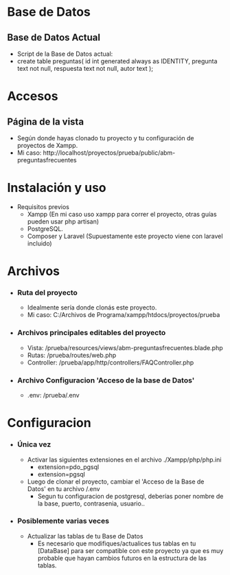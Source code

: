 # Base de Datos
## Base de Datos Actual
* Script de la Base de Datos actual:
* create table preguntas(
    id int generated always as IDENTITY,
    pregunta text not null,
    respuesta text not null,
    autor text );


# Accesos

## Página de la vista
* Según donde hayas clonado tu proyecto y tu configuración de proyectos de Xampp.
* Mi caso: http://localhost/proyectos/prueba/public/abm-preguntasfrecuentes


# Instalación y uso
* Requisitos previos
    - Xampp (En mi caso uso xampp para correr el proyecto, otras guías pueden usar php artisan)
    - PostgreSQL.
    - Composer y Laravel (Supuestamente este proyecto viene con laravel incluido)


# Archivos
* ### Ruta del proyecto
  * Idealmente sería donde clonás este proyecto.
  * Mi caso: C:/Archivos de Programa/xampp/htdocs/proyectos/prueba
* ### Archivos principales editables del proyecto
  * Vista: /prueba/resources/views/abm-preguntasfrecuentes.blade.php
  * Rutas: /prueba/routes/web.php
  * Controller: /prueba/app/http/controllers/FAQController.php
* ### Archivo Configuracion 'Acceso de la base de Datos'
  * .env: /prueba/.env

# Configuracion
* ### Única vez
  * Activar las siguientes extensiones en el archivo ./Xampp/php/php.ini
     * extension=pdo_pgsql
     * extension=pgsql
  * Luego de clonar el proyecto, cambiar el 'Acceso de la Base de Datos' en tu archivo /.env
     * Segun tu configuracion de postgresql, deberías poner nombre de la base, puerto, contrasenia, usuario..
* ### Posiblemente varias veces
  * Actualizar las tablas de tu Base de Datos
      * Es necesario que modifiques/actualices tus tablas en tu [DataBase] para ser compatible con este proyecto ya que es muy probable que hayan cambios futuros en la estructura de las tablas.
